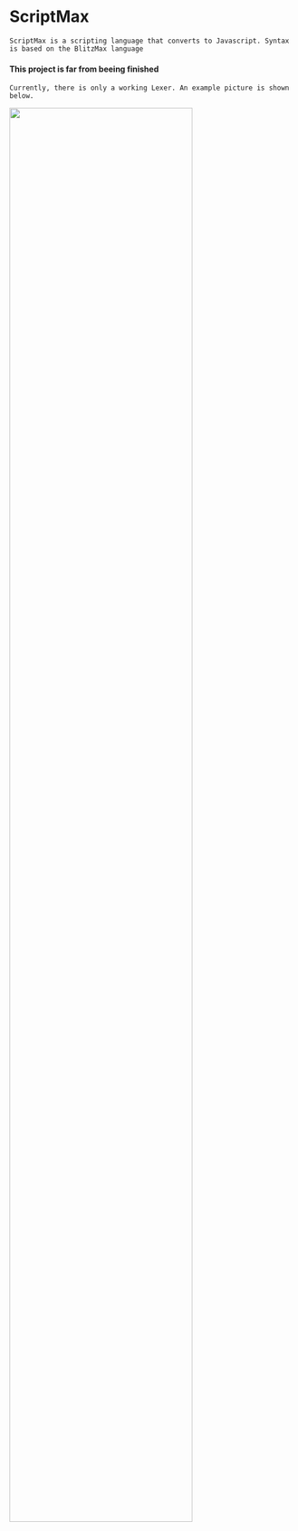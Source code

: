 # ScriptMax
    ScriptMax is a scripting language that converts to Javascript. Syntax is based on the BlitzMax language

#### This project is far from beeing finished
    Currently, there is only a working Lexer. An example picture is shown below.
    
<img src = lexFromThisToThat.jpg width="80%"> </img>
